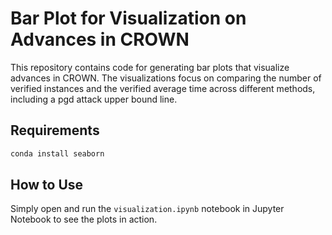 # Bar Plot for Visualization on Advances in CROWN

This repository contains code for generating bar plots that visualize advances in CROWN.
The visualizations focus on comparing the number of verified instances and the verified average time across different methods, including a pgd attack upper bound line.

## Requirements

```bash
conda install seaborn
```

## How to Use

Simply open and run the `visualization.ipynb` notebook in Jupyter Notebook to see the plots in action.
